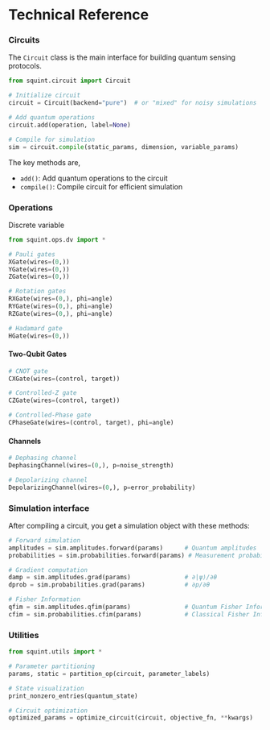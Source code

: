 
# Technical Reference

### Circuits

The `Circuit` class is the main interface for building quantum sensing protocols.

```python
from squint.circuit import Circuit

# Initialize circuit
circuit = Circuit(backend="pure")  # or "mixed" for noisy simulations

# Add quantum operations
circuit.add(operation, label=None)

# Compile for simulation
sim = circuit.compile(static_params, dimension, variable_params)
```

The key methods are,

- `add()`: Add quantum operations to the circuit
- `compile()`: Compile circuit for efficient simulation

### Operations

Discrete variable
```python
from squint.ops.dv import *

# Pauli gates
XGate(wires=(0,))
YGate(wires=(0,))  
ZGate(wires=(0,))

# Rotation gates
RXGate(wires=(0,), phi=angle)
RYGate(wires=(0,), phi=angle)
RZGate(wires=(0,), phi=angle)

# Hadamard gate
HGate(wires=(0,))
```

#### Two-Qubit Gates
```python
# CNOT gate
CXGate(wires=(control, target))

# Controlled-Z gate
CZGate(wires=(control, target))

# Controlled-Phase gate
CPhaseGate(wires=(control, target), phi=angle)
```

#### Channels
```python
# Dephasing channel
DephasingChannel(wires=(0,), p=noise_strength)

# Depolarizing channel
DepolarizingChannel(wires=(0,), p=error_probability)
```

### Simulation interface

After compiling a circuit, you get a simulation object with these methods:

```python
# Forward simulation
amplitudes = sim.amplitudes.forward(params)      # Quantum amplitudes
probabilities = sim.probabilities.forward(params) # Measurement probabilities

# Gradient computation
damp = sim.amplitudes.grad(params)               # ∂|ψ⟩/∂θ  
dprob = sim.probabilities.grad(params)           # ∂p/∂θ

# Fisher Information
qfim = sim.amplitudes.qfim(params)               # Quantum Fisher Information Matrix
cfim = sim.probabilities.cfim(params)            # Classical Fisher Information Matrix

```

### Utilities

```python
from squint.utils import *

# Parameter partitioning
params, static = partition_op(circuit, parameter_labels)

# State visualization  
print_nonzero_entries(quantum_state)

# Circuit optimization
optimized_params = optimize_circuit(circuit, objective_fn, **kwargs)
```
